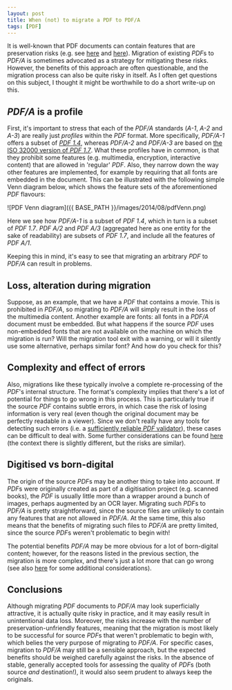 ```yaml
---
layout: post
title: When (not) to migrate a PDF to PDF/A
tags: [PDF]
---
```


It is well-known that PDF documents can contain features that are preservation risks (e.g. see [here](https://web.archive.org/web/20130515073645/http://libraries.stackexchange.com/questions/964/what-preservation-risks-are-associated-with-the-pdf-file-format) and [here](http://wiki.opf-labs.org/display/TR/Portable+Document+Format)). Migration of existing *PDF*s to *PDF/A* is sometimes advocated as a strategy for mitigating these risks. However, the benefits of this approach are often questionable, and the migration process can also be quite risky in itself. As I often get questions on this subject, I thought it might be worthwhile to do a short write-up on this.

<!-- more -->

## *PDF/A* is a profile

First, it's important to stress that each of the *PDF/A* standards (*A-1*, *A-2* and *A-3*) are really just *profiles* within the *PDF* format. More specifically, *PDF/A-1* offers a subset of [*PDF 1.4*](http://acroeng.adobe.com/PDFReference/PDF_1.4/PDF%20Reference%201.4.pdf), whereas *PDF/A-2* and *PDF/A-3* are based on [the ISO 32000 version of *PDF 1.7*](http://acroeng.adobe.com/PDFReference/ISO32000/PDF32000-Adobe.pdf). What  these profiles have in common, is that they prohibit some features (e.g. multimedia, encryption, interactive content) that are allowed in 'regular' *PDF*. Also, they narrow down the way other features are implemented, for example by requiring that all fonts are embedded in the document. This can be illustrated with the following simple Venn diagram below, which shows the feature sets of the aforementioned *PDF* flavours:

![PDF Venn diagram]({{ BASE_PATH }}/images/2014/08/pdfVenn.png)

Here we see how *PDF/A-1* is a subset of *PDF 1.4*, which in turn is a subset of *PDF 1.7*. *PDF A/2* and *PDF A/3* (aggregated here as one entity for the sake of readability) are subsets of *PDF 1.7*, and include all the features of *PDF A/1*.  

Keeping this in mind, it's easy to see that migrating an arbitrary *PDF* to *PDF/A* can result in problems.

## Loss, alteration during migration

Suppose, as an example, that we have a *PDF* that contains a movie. This is prohibited in *PDF/A*, so migrating to *PDF/A* will simply result in the loss of the multimedia content. Another example are fonts: all fonts in a *PDF/A* document must be embedded. But what happens if the source *PDF* uses non-embedded fonts that are not available on the machine on which the migration is run? Will the  migration tool exit with a warning, or will it silently use some alternative, perhaps similar font? And how do you check for this?

## Complexity and effect of errors

Also, migrations like these typically involve a complete re-processing of the *PDF*'s internal structure. The format's complexity implies that there's a lot of potential for things to go wrong in this process. This is particularly true if the source *PDF* contains subtle errors, in which case the risk of losing information is very real (even though the original document may be perfectly readable in a viewer). Since we don't really have any tools for detecting such errors (i.e. a [sufficiently reliable *PDF* validator](http://duff-johnson.com/wp-content/uploads/2014/01/PDFValidationDreamOrYawn.pdf)), these cases can be difficult to deal with. Some further considerations can be found [here](http://web.archive.org/web/20130605142355/http://libraries.stackexchange.com/questions/1117/converting-invalid-pdfs-or-not-for-digital-preservation) (the context there is slightly different, but the risks are similar).

## Digitised vs born-digital

The origin of the source *PDF*s may be another thing to take into account. If *PDF*s were originally created as part of a digitisation project (e.g. scanned books), the *PDF* is usually little more than a wrapper around a bunch of images, perhaps augmented by an OCR layer. Migrating such *PDF*s to *PDF/A* is pretty straightforward, since the source files are unlikely to contain any features that are not allowed in *PDF/A*. At the same time, this also means that the benefits of migrating such files to *PDF/A* are pretty limited, since the source *PDF*s weren't problematic to begin with!

The potential benefits *PDF/A* may be more obvious for a lot of born-digital content; however, for the reasons listed in the previous section, the migration is more complex, and there's just a lot more that can go wrong (see also [here](http://qanda.digipres.org/19/what-are-the-benefits-and-risks-of-using-the-pdf-a-file-format?show=21#a21) for some additional considerations).

## Conclusions

Although migrating *PDF* documents to *PDF/A* may look superficially attractive, it is actually quite risky in practice, and it may easily result in unintentional data loss. Moreover, the risks increase with the number of preservation-unfriendly features, meaning that the migration is most likely to be successful for source *PDF*s that weren't problematic to begin with, which belies the very purpose of migrating to *PDF/A*. For specific cases, migration to *PDF/A* may still be a sensible approach, but the expected benefits should be weighed carefully against the risks. In the absence of stable, generally accepted tools for assessing the quality of *PDF*s (both source *and* destination!), it would also seem prudent to always keep the originals.
